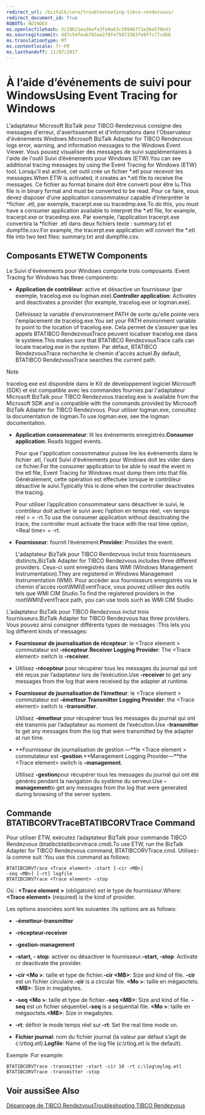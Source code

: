 ```yaml
---
redirect_url: /biztalk/core/troubleshooting-tibco-rendezvous/
redirect_document_id: True
ROBOTS: NOINDEX
ms.openlocfilehash: 5c29b21ea36efe3fe0a63c5994b771e36e570ed3
ms.sourcegitcommit: dd7c54feab783ae2f8fe75873363fe9ffc77cd66
ms.translationtype: MT
ms.contentlocale: fr-FR
ms.lasthandoff: 11/07/2017
---
```

# <a name="using-event-tracing-for-windows"></a><span data-ttu-id="6dd9c-101">À l’aide d’événements de suivi pour Windows</span><span class="sxs-lookup"><span data-stu-id="6dd9c-101">Using Event Tracing for Windows</span></span>
<span data-ttu-id="6dd9c-102">L'adaptateur Microsoft BizTalk pour TIBCO Rendezvous consigne des messages d'erreur, d'avertissement et d'informations dans l'Observateur d'événements Windows.</span><span class="sxs-lookup"><span data-stu-id="6dd9c-102">Microsoft BizTalk Adapter for TIBCO Rendezvous logs error, warning, and information messages to the Windows Event Viewer.</span></span> <span data-ttu-id="6dd9c-103">Vous pouvez visualiser des messages de suivi supplémentaires à l'aide de l'outil Suivi d’événements pour Windows (ETW).</span><span class="sxs-lookup"><span data-stu-id="6dd9c-103">You can see additional tracing messages by using the Event Tracing for Windows (ETW) tool.</span></span> <span data-ttu-id="6dd9c-104">Lorsqu'il est activé, cet outil crée un fichier *.etl pour recevoir les messages.</span><span class="sxs-lookup"><span data-stu-id="6dd9c-104">When ETW is activated, it creates an *.etl file to receive the messages.</span></span> <span data-ttu-id="6dd9c-105">Ce fichier au format binaire doit être converti pour être lu.</span><span class="sxs-lookup"><span data-stu-id="6dd9c-105">This file is in binary format and must be converted to be read.</span></span> <span data-ttu-id="6dd9c-106">Pour ce faire, vous devez disposer d’une application consommateur capable d’interpréter le \*fichier .etl, par exemple, tracerpt.exe ou tracedmp.exe.</span><span class="sxs-lookup"><span data-stu-id="6dd9c-106">To do this, you must have a consumer application available to interpret the \*.etl file, for example, tracerpt.exe or tracedmp.exe.</span></span> <span data-ttu-id="6dd9c-107">Par exemple, l’application tracerpt.exe convertira la \*fichier .etl dans deux fichiers texte : summary.txt et dumpfile.csv.</span><span class="sxs-lookup"><span data-stu-id="6dd9c-107">For example, the tracerpt.exe application will convert the \*.etl file into two text files: summary.txt and dumpfile.csv.</span></span>  
  
## <a name="etw-components"></a><span data-ttu-id="6dd9c-108">Composants ETW</span><span class="sxs-lookup"><span data-stu-id="6dd9c-108">ETW Components</span></span>  
 <span data-ttu-id="6dd9c-109">Le Suivi d'événements pour Windows comporte trois composants :</span><span class="sxs-lookup"><span data-stu-id="6dd9c-109">Event Tracing for Windows has three components:</span></span>  
  
-   <span data-ttu-id="6dd9c-110">**Application de contrôleur**: active et désactive un fournisseur (par exemple, tracelog.exe ou logman.exe).</span><span class="sxs-lookup"><span data-stu-id="6dd9c-110">**Controller application**: Activates and deactivates a provider (for example, tracelog.exe or logman.exe).</span></span>  
  
     <span data-ttu-id="6dd9c-111">Définissez la variable d'environnement PATH de sorte qu'elle pointe vers l'emplacement de tracelog.exe.</span><span class="sxs-lookup"><span data-stu-id="6dd9c-111">You set your PATH environment variable to point to the location of tracelog.exe.</span></span> <span data-ttu-id="6dd9c-112">Cela permet de s’assurer que les appels BTATIBCO RendezvousTrace peuvent localiser tracelog.exe dans le système.</span><span class="sxs-lookup"><span data-stu-id="6dd9c-112">This makes sure that BTATIBCO RendezvousTrace calls can locate tracelog.exe in the system.</span></span> <span data-ttu-id="6dd9c-113">Par défaut, BTATIBCO RendezvousTrace recherche le chemin d'accès actuel.</span><span class="sxs-lookup"><span data-stu-id="6dd9c-113">By default, BTATIBCO RendezvousTrace searches the current path.</span></span>  
  
> [!NOTE]
>  <span data-ttu-id="6dd9c-114">tracelog.exe est disponible dans le Kit de développement logiciel Microsoft (SDK) et est compatible avec les commandes fournies par l'adaptateur Microsoft BizTalk pour TIBCO Rendezvous.</span><span class="sxs-lookup"><span data-stu-id="6dd9c-114">tracelog.exe is available from the Microsoft SDK and is compatible with the commands provided by Microsoft BizTalk Adapter for TIBCO Rendezvous.</span></span> <span data-ttu-id="6dd9c-115">Pour utiliser logman.exe, consultez la documentation de logman.</span><span class="sxs-lookup"><span data-stu-id="6dd9c-115">To use logman.exe, see the logman documentation.</span></span>  
  
-   <span data-ttu-id="6dd9c-116">**Application consommateur**: lit les événements enregistrés.</span><span class="sxs-lookup"><span data-stu-id="6dd9c-116">**Consumer application**: Reads logged events.</span></span>  
  
     <span data-ttu-id="6dd9c-117">Pour que l'application consommateur puisse lire les événements dans le fichier .etl, l'outil Suivi d'événements pour Windows doit les vider dans ce fichier.</span><span class="sxs-lookup"><span data-stu-id="6dd9c-117">For the consumer application to be able to read the event in the etl file, Event Tracing for Windows must dump them into that file.</span></span> <span data-ttu-id="6dd9c-118">Généralement, cette opération est effectuée lorsque le contrôleur désactive le suivi.</span><span class="sxs-lookup"><span data-stu-id="6dd9c-118">Typically this is done when the controller deactivates the tracing.</span></span>  
  
     <span data-ttu-id="6dd9c-119">Pour utiliser l’application consommateur sans désactiver le suivi, le contrôleur doit activer le suivi avec l’option en temps réel, \<en temps réel > = -rt.</span><span class="sxs-lookup"><span data-stu-id="6dd9c-119">To use the consumer application without deactivating the trace, the controller must activate the trace with the real time option, \<Real time> = -rt.</span></span>  
  
-   <span data-ttu-id="6dd9c-120">**Fournisseur**: fournit l’événement.</span><span class="sxs-lookup"><span data-stu-id="6dd9c-120">**Provider**: Provides the event.</span></span>  
  
     <span data-ttu-id="6dd9c-121">L'adaptateur BizTalk pour TIBCO Rendezvous inclut trois fournisseurs distincts,</span><span class="sxs-lookup"><span data-stu-id="6dd9c-121">BizTalk Adapter for TIBCO Rendezvous includes three different providers.</span></span> <span data-ttu-id="6dd9c-122">Ceux-ci sont enregistrés dans WMI (Windows Management Instrumentation).</span><span class="sxs-lookup"><span data-stu-id="6dd9c-122">They are registered in Windows Management Instrumentation (WMI).</span></span> <span data-ttu-id="6dd9c-123">Pour accéder aux fournisseurs enregistrés via le chemin d'accès root\WMI\EventTrace, vous pouvez utiliser des outils tels que WMI CIM Studio.</span><span class="sxs-lookup"><span data-stu-id="6dd9c-123">To find the registered providers in the root\WMI\EventTrace path, you can use tools such as WMI CIM Studio.</span></span>  
  
 <span data-ttu-id="6dd9c-124">L'adaptateur BizTalk pour TIBCO Rendezvous inclut trois fournisseurs.</span><span class="sxs-lookup"><span data-stu-id="6dd9c-124">BizTalk Adapter for TIBCO Rendezvous has three providers.</span></span> <span data-ttu-id="6dd9c-125">Vous pouvez ainsi consigner différents types de messages :</span><span class="sxs-lookup"><span data-stu-id="6dd9c-125">This lets you log different kinds of messages:</span></span>  
  
-   <span data-ttu-id="6dd9c-126">**Fournisseur de journalisation de récepteur**: le \<Trace element > commutateur est **-récepteur**.</span><span class="sxs-lookup"><span data-stu-id="6dd9c-126">**Receiver Logging Provider**: The \<Trace element> switch is **-receiver**.</span></span>  
  
-   <span data-ttu-id="6dd9c-127">Utilisez **-récepteur** pour récupérer tous les messages du journal qui ont été reçus par l’adaptateur lors de l’exécution.</span><span class="sxs-lookup"><span data-stu-id="6dd9c-127">Use **-receiver** to get any messages from the log that were received by the adapter at runtime.</span></span>  
  
-   <span data-ttu-id="6dd9c-128">**Fournisseur de journalisation de l’émetteur**: le \<Trace element > commutateur est **-émetteur**.</span><span class="sxs-lookup"><span data-stu-id="6dd9c-128">**Transmitter Logging Provider**: the \<Trace element> switch is **-transmitter**.</span></span>  
  
     <span data-ttu-id="6dd9c-129">Utilisez **-émetteur** pour récupérer tous les messages du journal qui ont été transmis par l’adaptateur au moment de l’exécution.</span><span class="sxs-lookup"><span data-stu-id="6dd9c-129">Use **-transmitter** to get any messages from the log that were transmitted by the adapter at run time.</span></span>  
  
-   <span data-ttu-id="6dd9c-130">**Fournisseur de journalisation de gestion —**le \<Trace element > commutateur est **-gestion**.</span><span class="sxs-lookup"><span data-stu-id="6dd9c-130">**Management Logging Provider—**the \<Trace element> switch is **-management**.</span></span>  
  
     <span data-ttu-id="6dd9c-131">Utilisez **-gestion**pour récupérer tous les messages du journal qui ont été générés pendant la navigation du système du serveur.</span><span class="sxs-lookup"><span data-stu-id="6dd9c-131">Use **-management**to get any messages from the log that were generated during browsing of the server system.</span></span>  
  
## <a name="btatibcorvtrace-command"></a><span data-ttu-id="6dd9c-132">Commande BTATIBCORVTrace</span><span class="sxs-lookup"><span data-stu-id="6dd9c-132">BTATIBCORVTrace Command</span></span>  
 <span data-ttu-id="6dd9c-133">Pour utiliser ETW, exécutez l’adaptateur BizTalk pour commande TIBCO Rendezvous (btatibcbtatibcorvtrace.cmd).</span><span class="sxs-lookup"><span data-stu-id="6dd9c-133">To use ETW, run the BizTalk Adapter for TIBCO Rendezvous command, BTATIBCORVTrace.cmd.</span></span> <span data-ttu-id="6dd9c-134">Utilisez-la comme suit :</span><span class="sxs-lookup"><span data-stu-id="6dd9c-134">You use this command as follows:</span></span>  
  
```  
BTATIBCORVTrace <Trace element> -start [-cir <MB>|   
-seq <MB>] [-rt] logfile  
BTATIBCORVTrace <Trace element> -stop  
```  
  
 <span data-ttu-id="6dd9c-135">Où :  **\<Trace element >** (obligatoire) est le type de fournisseur.</span><span class="sxs-lookup"><span data-stu-id="6dd9c-135">Where: **\<Trace element>** (required) is the kind of provider.</span></span>  
  
 <span data-ttu-id="6dd9c-136">Les options associées sont les suivantes :</span><span class="sxs-lookup"><span data-stu-id="6dd9c-136">Its options are as follows:</span></span>  
  
-   <span data-ttu-id="6dd9c-137">**-émetteur**</span><span class="sxs-lookup"><span data-stu-id="6dd9c-137">**-transmitter**</span></span>  
  
-   <span data-ttu-id="6dd9c-138">**-récepteur**</span><span class="sxs-lookup"><span data-stu-id="6dd9c-138">**-receiver**</span></span>  
  
-   <span data-ttu-id="6dd9c-139">**-gestion**</span><span class="sxs-lookup"><span data-stu-id="6dd9c-139">**-management**</span></span>  
  
-   <span data-ttu-id="6dd9c-140">**-start, - stop**: activer ou désactiver le fournisseur.</span><span class="sxs-lookup"><span data-stu-id="6dd9c-140">**-start, -stop**: Activate or deactivate the provider.</span></span>  
  
-   <span data-ttu-id="6dd9c-141">**-cir \<Mo >**: taille et type de fichier.</span><span class="sxs-lookup"><span data-stu-id="6dd9c-141">**-cir \<MB>**: Size and kind of file.</span></span> <span data-ttu-id="6dd9c-142">**-cir** est un fichier circulaire.</span><span class="sxs-lookup"><span data-stu-id="6dd9c-142">**-cir** is a circular file.</span></span> <span data-ttu-id="6dd9c-143">**\<Mo >**: taille en mégaoctets.</span><span class="sxs-lookup"><span data-stu-id="6dd9c-143">**\<MB>**: Size in megabytes.</span></span>  
  
-   <span data-ttu-id="6dd9c-144">**-seq \<Mo >**: taille et type de fichier.</span><span class="sxs-lookup"><span data-stu-id="6dd9c-144">**-seq \<MB>**: Size and kind of file.</span></span> <span data-ttu-id="6dd9c-145">**-seq** est un fichier séquentiel.</span><span class="sxs-lookup"><span data-stu-id="6dd9c-145">**-seq** is a sequential file.</span></span> <span data-ttu-id="6dd9c-146">**\<Mo >**: taille en mégaoctets.</span><span class="sxs-lookup"><span data-stu-id="6dd9c-146">**\<MB>**: Size in megabytes.</span></span>  
  
-   <span data-ttu-id="6dd9c-147">**-rt**: définir le mode temps réel sur.</span><span class="sxs-lookup"><span data-stu-id="6dd9c-147">**-rt**: Set the real time mode on.</span></span>  
  
-   <span data-ttu-id="6dd9c-148">**Fichier journal**: nom du fichier journal (la valeur par défaut s’agit de c:\rtlog.etl).</span><span class="sxs-lookup"><span data-stu-id="6dd9c-148">**Logfile**: Name of the log file (c:\rtlog.etl is the default).</span></span>  
  
 <span data-ttu-id="6dd9c-149">Exemple :</span><span class="sxs-lookup"><span data-stu-id="6dd9c-149">For example:</span></span>  
  
```  
BTATIBCORVTrace -transmitter -start -cir 10 -rt c:\log\mylog.etl  
BTATIBCORVTrace -transmitter -stop  
```  
  
## <a name="see-also"></a><span data-ttu-id="6dd9c-150">Voir aussi</span><span class="sxs-lookup"><span data-stu-id="6dd9c-150">See Also</span></span>  
 [<span data-ttu-id="6dd9c-151">Dépannage de TIBCO Rendezvous</span><span class="sxs-lookup"><span data-stu-id="6dd9c-151">Troubleshooting TIBCO Rendezvous</span></span>](../core/troubleshooting-tibco-rendezvous.md)